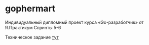 # gophermart

Индивидуальный дипломный проект курса «Go-разработчик» от Я.Практикум
Спринты 5-6

Техническое задание [тут](./SPECIFICATION.md)
